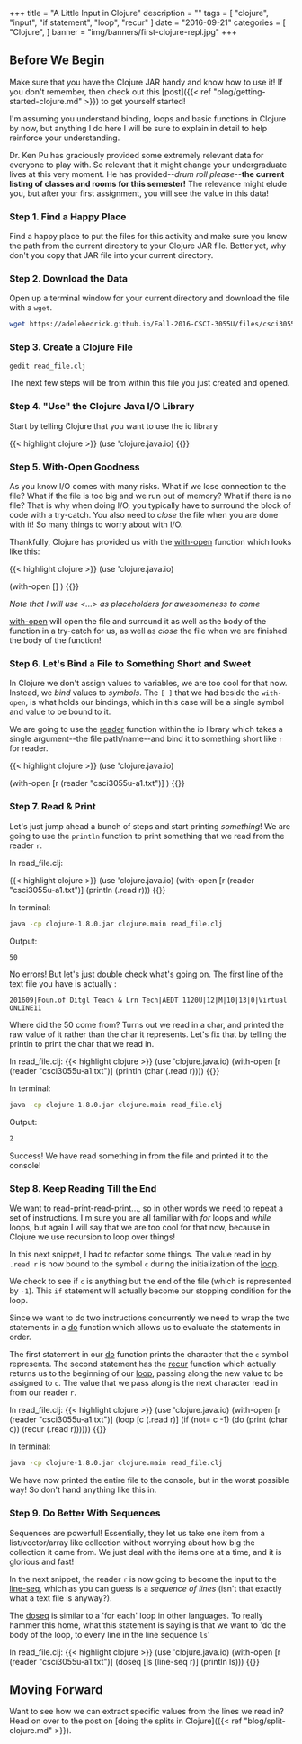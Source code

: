 +++
title = "A Little Input in Clojure"
description = ""
tags = [
    "clojure",
    "input",
    "if statement",
    "loop",
    "recur"
]
date = "2016-09-21"
categories = [
    "Clojure",
]
banner = "img/banners/first-clojure-repl.jpg"
+++

## Before We Begin

Make sure that you have the Clojure JAR handy and know how to use it! If you don't remember, then check out this [post]({{< ref "blog/getting-started-clojure.md" >}}) to get yourself started!

I'm assuming you understand binding, loops and basic functions in Clojure by now, but anything I do here I will be sure to explain in detail to help reinforce your understanding.

Dr. Ken Pu has graciously provided some extremely relevant data for everyone to play with. So relevant that it might change your undergraduate lives at this very moment. He has provided--*drum roll please*--**the current listing of classes and rooms for this semester!** The relevance might elude you, but after your first assignment, you will see the value in this data!

### Step 1. Find a Happy Place

Find a happy place to put the files for this activity and make sure you know the path from the current directory to your Clojure JAR file. Better yet, why don't you copy that JAR file into your current directory.

### Step 2. Download the Data

Open up a terminal window for your current directory and download the file with a `wget`.

```bash
wget https://adelehedrick.github.io/Fall-2016-CSCI-3055U/files/csci3055u-a1.txt
```
### Step 3. Create a Clojure File

```bash
gedit read_file.clj
```
The next few steps will be from within this file you just created and opened.

### Step 4. "Use" the Clojure Java I/O Library

Start by telling Clojure that you want to use the io library

{{< highlight clojure >}}
(use 'clojure.java.io)
{{</highlight>}}

### Step 5. With-Open Goodness

As you know I/O comes with many risks. What if we lose connection to the file? What if the file is too big and we run out of memory? What if there is no file? That is why when doing I/O, you typically have to surround the block of code with a try-catch. You also need to *close* the file when you are done with it! So many things to worry about with I/O. 

Thankfully, Clojure has provided us with the [with-open](https://clojuredocs.org/clojure.core/with-open) function which looks like this:

{{< highlight clojure >}}
(use 'clojure.java.io)

(with-open [<file>]
    <body>)
{{</highlight>}}

*Note that I will use <...> as placeholders for awesomeness to come*

[with-open](https://clojuredocs.org/clojure.core/with-open) will open the file and surround it as well as the body of the function in a try-catch for us, as well as *close* the file when we are finished the body of the function!

### Step 6. Let's Bind a File to Something Short and Sweet

In Clojure we don't assign values to variables, we are too cool for that now. Instead, we *bind* values to *symbols*. The `[ ]` that we had beside the `with-open`, is what holds our bindings, which in this case will be a single symbol and value to be bound to it. 

We are going to use the [reader](https://clojuredocs.org/clojure.java.io/reader) function within the io library which takes a single argument--the file path/name--and bind it to something short like `r` for reader.

{{< highlight clojure >}}
(use 'clojure.java.io)

(with-open [r (reader "csci3055u-a1.txt")]
    <body>)
{{</highlight>}}

### Step 7. Read & Print

Let's just jump ahead a bunch of steps and start printing *something*! We are going to use the `println` function to print something that we read from the reader `r`.

In read_file.clj:

{{< highlight clojure >}}
(use 'clojure.java.io)
(with-open [r (reader "csci3055u-a1.txt")]
	(println (.read r)))
{{</highlight>}}

In terminal:
```bash
java -cp clojure-1.8.0.jar clojure.main read_file.clj
```

Output:
```bash
50
```

No errors! But let's just double check what's going on. The first line of the text file you have is actually :

```
201609|Foun.of Ditgl Teach & Lrn Tech|AEDT 1120U|12|M|10|13|0|Virtual ONLINE11
```
Where did the 50 come from? Turns out we read in a char, and printed the raw value of it rather than the char it represents. Let's fix that by telling the println to print the char that we read in.

In read_file.clj:
{{< highlight clojure >}}
(use 'clojure.java.io)
(with-open [r (reader "csci3055u-a1.txt")]
	(println (char (.read r))))
{{</highlight>}}

In terminal:
```bash
java -cp clojure-1.8.0.jar clojure.main read_file.clj
```

Output:
```bash
2
```

Success! We have read something in from the file and printed it to the console!

### Step 8. Keep Reading Till the End

We want to read-print-read-print..., so in other words we need to repeat a set of instructions. I'm sure you are all familiar with *for* loops and *while* loops, but again I will say that we are too cool for that now, because in Clojure we use recursion to loop over things!

In this next snippet, I had to refactor some things. The value read in by `.read r` is now bound to the symbol `c` during the initialization of the [loop](https://clojuredocs.org/clojure.core/loop). 

We check to see if `c` is anything but the end of the file (which is represented by `-1`). This `if` statement will actually become our stopping condition for the loop. 

Since we want to do two instructions concurrently we need to wrap the two statements in a [do](https://clojuredocs.org/clojure.core/do) function which allows us to evaluate the statements in order.

The first statement in our [do](https://clojuredocs.org/clojure.core/do) function prints the character that the `c` symbol represents. The second statement has the [recur](https://clojuredocs.org/clojure.core/loop) function which actually returns us to the beginning of our [loop](https://clojuredocs.org/clojure.core/loop), passing along the new value to be assigned to `c`. The value that we pass along is the next character read in from our reader `r`. 

In read_file.clj:
{{< highlight clojure >}}
(use 'clojure.java.io)
(with-open [r (reader "csci3055u-a1.txt")]
    (loop [c (.read r)] 
    	(if (not= c -1)
    	   (do
    	       (print (char c))
    	       (recur (.read r))))))
{{</highlight>}}

In terminal:
```bash
java -cp clojure-1.8.0.jar clojure.main read_file.clj
```

We have  now printed the entire file to the console, but in the worst possible way! So don't hand anything like this in. 

### Step 9. Do Better With Sequences

Sequences are powerful! Essentially, they let us take one item from a list/vector/array like collection without worrying about how big the collection it came from. We just deal with the items one at a time, and it is glorious and fast!

In the next snippet, the reader `r` is now going to become the input to the [line-seq](https://clojuredocs.org/clojure.core/line-seq), which as you can guess is a *sequence of lines* (isn't that exactly what a text file is anyway?).

The [doseq](https://clojuredocs.org/clojure.core/doseq) is similar to a 'for each' loop in other languages. To really hammer this home, what this statement is saying is that we want to 'do the body of the loop, to every line in the line sequence `ls`'
 
In read_file.clj:
{{< highlight clojure >}}
(use 'clojure.java.io)
(with-open [r (reader "csci3055u-a1.txt")]
	(doseq [ls (line-seq r)]
		(println ls)))
{{</highlight>}}

## Moving Forward

Want to see how we can extract specific values from the lines we read in? Head on over to the post on [doing the splits in Clojure]({{< ref "blog/split-clojure.md" >}}).